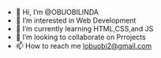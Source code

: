 - 👋 Hi, I’m @OBUOBILINDA
- 👀 I’m interested in Web Development
- 🌱 I’m currently learning HTML,CSS,and JS
- 💞️ I’m looking to collaborate on Prrojects
- 📫 How to reach me lobuobi2@gmail.com

<!---
OBUOBILINDA/OBUOBILINDA is a ✨ special ✨ repository because its `README.md` (this file) appears on your GitHub profile.
You can click the Preview link to take a look at your changes.
--->
